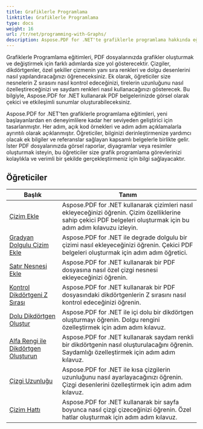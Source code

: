 ```yaml
---
title: Grafiklerle Programlama
linktitle: Grafiklerle Programlama
type: docs
weight: 16
url: /tr/net/programming-with-Graphs/
description: Aspose.PDF for .NET'te grafiklerle programlama hakkında eğitimler bulun. PDF belgelerinizde nasıl grafik oluşturacağınızı ve özelleştireceğinizi öğrenin.
---
```

Grafiklerle Programlama eğitimleri, PDF dosyalarınızda grafikler oluşturmak ve değiştirmek için farklı adımlarda size yol gösterecektir. Çizgiler, dikdörtgenler, özel şekiller çizmenin yanı sıra renkleri ve dolgu desenlerini nasıl yapılandıracağınızı öğreneceksiniz. Ek olarak, öğreticiler size nesnelerin Z sırasını nasıl kontrol edeceğinizi, tirelerin uzunluğunu nasıl özelleştireceğinizi ve saydam renkleri nasıl kullanacağınızı gösterecek. Bu bilgiyle, Aspose.PDF for .NET kullanarak PDF belgelerinizde görsel olarak çekici ve etkileşimli sunumlar oluşturabileceksiniz.

Aspose.PDF for .NET'ten grafiklerle programlama eğitimleri, yeni başlayanlardan en deneyimlilere kadar her seviyeden geliştirici için tasarlanmıştır. Her adım, açık kod örnekleri ve adım adım açıklamalarla ayrıntılı olarak açıklanmıştır. Öğreticiler, bilginizi derinleştirmenize yardımcı olacak ek bilgiler ve referanslar sağlayan kapsamlı belgelerle birlikte gelir. İster PDF dosyalarınızda görsel raporlar, diyagramlar veya resimler oluşturmak isteyin, bu öğreticiler size grafik programlama görevlerinizi kolaylıkla ve verimli bir şekilde gerçekleştirmeniz için bilgi sağlayacaktır.

## Öğreticiler
| Başlık | Tanım |
| --- | --- | 
| [Çizim Ekle](./add-drawing/) | Aspose.PDF for .NET kullanarak çizimleri nasıl ekleyeceğinizi öğrenin. Çizim özelliklerine sahip çekici PDF belgeleri oluşturmak için bu adım adım kılavuzu izleyin. |  
| [Gradyan Dolgulu Çizim Ekle](./add-drawing-with-gradient-fill/) | Aspose.PDF for .NET ile degrade dolgulu bir çizimi nasıl ekleyeceğinizi öğrenin. Çekici PDF belgeleri oluşturmak için adım adım öğretici. |  
| [Satır Nesnesi Ekle](./add-line-object/) | Aspose.PDF for .NET kullanarak bir PDF dosyasına nasıl özel çizgi nesnesi ekleyeceğinizi öğrenin. |  
| [Kontrol Dikdörtgeni Z Sırası](./control-rectangle-z-order/) | Aspose.PDF for .NET kullanarak bir PDF dosyasındaki dikdörtgenlerin Z sırasını nasıl kontrol edeceğinizi öğrenin.  |  
| [Dolu Dikdörtgen Oluştur](./create-filled-rectangle/) | Aspose.PDF for .NET ile içi dolu bir dikdörtgen oluşturmayı öğrenin. Dolgu rengini özelleştirmek için adım adım kılavuz. |  
| [Alfa Rengi ile Dikdörtgen Oluşturun](./create-rectangle-with-alpha-color/) | Aspose.PDF for .NET kullanarak saydam renkli bir dikdörtgenin nasıl oluşturulacağını öğrenin. Saydamlığı özelleştirmek için adım adım kılavuz. |  
| [Çizgi Uzunluğu](./dash-length/) | Aspose.PDF for .NET ile kısa çizgilerin uzunluğunu nasıl ayarlayacağınızı öğrenin. Çizgi desenlerini özelleştirmek için adım adım kılavuz. |  
| [Çizim Hattı](./drawing-line/) | Aspose.PDF for .NET kullanarak bir sayfa boyunca nasıl çizgi çizeceğinizi öğrenin. Özel hatlar oluşturmak için adım adım kılavuz. |  